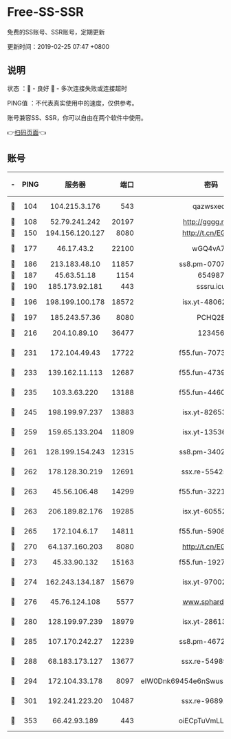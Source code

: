 # Free-SS-SSR

免费的SS账号、SSR账号，定期更新

更新时间：2019-02-25 07:47 +0800

## 说明

状态     ：🙂 - 良好 🙁 - 多次连接失败或连接超时

PING值   ：不代表真实使用中的速度，仅供参考。

账号兼容SS、SSR，你可以自由在两个软件中使用。

👉[扫码页面](https://liesauer.github.io/free-ss-ssr.github.io/)👈

## 账号

|-|PING|服务器|端口|密码|加密方式|区域|
|:----:|:----:|:-----:|-----:|:----:|:----:|:----:|
|🙂|104|104.215.3.176|543|qazwsxedc|aes-256-gcm|JP|
|🙂|108|52.79.241.242|20197|http://gggg.rocks|chacha20|KR|
|🙂|150|194.156.120.127|8080|http://t.cn/EGJIyrl|rc4-md5|RU|
|🙂|177|46.17.43.2|22100|wGQ4vA7D|aes-256-gcm|RU|
|🙂|186|213.183.48.10|11857|ss8.pm-07077864|rc4-md5|RU|
|🙂|187|45.63.51.18|1154|654987|chacha20|US|
|🙂|190|185.173.92.181|443|sssru.icu|rc4-md5|RU|
|🙂|196|198.199.100.178|18572|isx.yt-48062937|aes-256-cfb|US|
|🙂|197|185.243.57.36|8080|PCHQ2E|rc4-md5|US|
|🙂|216|204.10.89.10|36477|123456|aes-256-cfb|US|
|🙂|231|172.104.49.43|17722|f55.fun-70732779|aes-256-cfb|SG|
|🙂|233|139.162.11.113|12687|f55.fun-47392375|aes-256-cfb|SG|
|🙂|235|103.3.63.220|13188|f55.fun-44609917|aes-256-cfb|SG|
|🙂|245|198.199.97.237|13883|isx.yt-82653144|aes-256-cfb|US|
|🙂|259|159.65.133.204|11809|isx.yt-13536858|aes-256-cfb|SG|
|🙂|261|128.199.154.243|12315|ss8.pm-34025795|aes-256-cfb|SG|
|🙂|262|178.128.30.219|12691|ssx.re-55425348|aes-256-cfb|SG|
|🙂|263|45.56.106.48|14299|f55.fun-32217905|aes-256-cfb|US|
|🙂|263|206.189.82.176|19285|isx.yt-60552819|aes-256-cfb|SG|
|🙂|265|172.104.6.17|14811|f55.fun-59087446|aes-256-cfb|US|
|🙂|270|64.137.160.203|8080|http://t.cn/EGJIyrl|rc4-md5|CA|
|🙂|273|45.33.90.132|15163|f55.fun-19270599|aes-256-cfb|US|
|🙂|274|162.243.134.187|15679|isx.yt-97002666|aes-256-cfb|US|
|🙂|276|45.76.124.108|5577|www.sphard.com|aes-256-cfb|AU|
|🙂|280|128.199.97.239|18979|isx.yt-28613009|aes-256-cfb|SG|
|🙂|285|107.170.242.27|12239|ss8.pm-46728067|aes-256-cfb|US|
|🙂|288|68.183.173.127|13677|ssx.re-54989679|aes-256-cfb|US|
|🙂|294|172.104.33.178|8097|eIW0Dnk69454e6nSwuspv9DmS201tQ0D|aes-256-cfb|SG|
|🙂|301|192.241.223.20|10487|ssx.re-96891906|aes-256-cfb|US|
|🙂|353|66.42.93.189|443|oiECpTuVmLLxk4Ts|aes-256-cfb|US|
